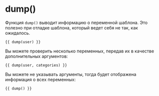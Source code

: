 # dump()

Функция `dump()` выводит информацию о переменной шаблона. Это полезно при отладке шаблона, который ведет себя не так, как ожидалось.

    {{ dump(user) }}

Вы можете проверить несколько переменных, передав их в качестве дополнительных аргументов:

    {{ dump(user, categories) }}

Вы можете не указывать аргументы, тогда будет отображена информация о всех переменных:

    {{ dump() }}
